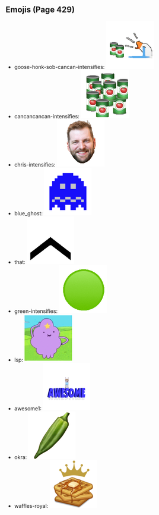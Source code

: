 
## Emojis (Page 429)

* goose-honk-sob-cancan-intensifies: ![goose-honk-sob-cancan-intensifies](output/goose-honk-sob-cancan-intensifies.gif)
* cancancancan-intensifies: ![cancancancan-intensifies](output/cancancancan-intensifies.gif)
* chris-intensifies: ![chris-intensifies](output/chris-intensifies.gif)
* blue_ghost: ![blue_ghost](output/blue_ghost.png)
* that: ![that](output/that.gif)
* green-intensifies: ![green-intensifies](output/green-intensifies.gif)
* lsp: ![lsp](output/lsp.gif)
* awesome1: ![awesome1](output/awesome1.gif)
* okra: ![okra](output/okra.png)
* waffles-royal: ![waffles-royal](output/waffles-royal.png)
